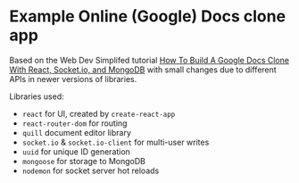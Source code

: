 # Example Online (Google) Docs clone app

Based on the Web Dev Simplifed tutorial [How To Build A Google Docs Clone With React, Socket.io, and MongoDB](https://youtu.be/iRaelG7v0OU) with small changes due to different APIs in newer versions of libraries.

Libraries used:
- `react` for UI, created by `create-react-app`
- `react-router-dom` for routing
- `quill` document editor library
- `socket.io` & `socket.io-client` for multi-user writes
- `uuid` for unique ID generation
- `mongoose` for storage to MongoDB
- `nodemon` for socket server hot reloads